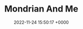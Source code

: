 ---
title: "Mondrian And Me"
link: "https://mondrianandme.com"
date: "2022-11-24 15:50:17 +0000"
---